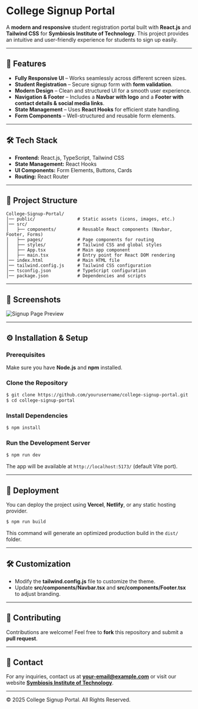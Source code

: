 # **College Signup Portal**

A **modern and responsive** student registration portal built with **React.js** and **Tailwind CSS** for **Symbiosis Institute of Technology**. This project provides an intuitive and user-friendly experience for students to sign up easily.

---

## 🚀 **Features**
- **Fully Responsive UI** – Works seamlessly across different screen sizes.
- **Student Registration** – Secure signup form with **form validation**.
- **Modern Design** – Clean and structured UI for a smooth user experience.
- **Navigation & Footer** – Includes a **Navbar with logo** and a **Footer with contact details & social media links**.
- **State Management** – Uses **React Hooks** for efficient state handling.
- **Form Components** – Well-structured and reusable form elements.

---

## 🛠 **Tech Stack**
- **Frontend:** React.js, TypeScript, Tailwind CSS
- **State Management:** React Hooks
- **UI Components:** Form Elements, Buttons, Cards
- **Routing:** React Router

---

## 📂 **Project Structure**
```
College-Signup-Portal/
│── public/                # Static assets (icons, images, etc.)
│── src/
│   ├── components/        # Reusable React components (Navbar, Footer, Forms)
│   ├── pages/             # Page components for routing
│   ├── styles/            # Tailwind CSS and global styles
│   ├── App.tsx            # Main app component
│   ├── main.tsx           # Entry point for React DOM rendering
│── index.html             # Main HTML file
│── tailwind.config.js     # Tailwind CSS configuration
│── tsconfig.json          # TypeScript configuration
│── package.json           # Dependencies and scripts
```

---

## 🎨 **Screenshots**
![Signup Page Preview](src/assets/Screenshot.png)

---

## ⚙️ **Installation & Setup**
### **Prerequisites**
Make sure you have **Node.js** and **npm** installed.

### **Clone the Repository**
```sh
$ git clone https://github.com/yourusername/college-signup-portal.git
$ cd college-signup-portal
```

### **Install Dependencies**
```sh
$ npm install
```

### **Run the Development Server**
```sh
$ npm run dev
```
The app will be available at `http://localhost:5173/` (default Vite port).

---

## 🚀 **Deployment**
You can deploy the project using **Vercel**, **Netlify**, or any static hosting provider.
```sh
$ npm run build
```
This command will generate an optimized production build in the `dist/` folder.

---

## 🛠 **Customization**
- Modify the **tailwind.config.js** file to customize the theme.
- Update **src/components/Navbar.tsx** and **src/components/Footer.tsx** to adjust branding.

---

## 🤝 **Contributing**
Contributions are welcome! Feel free to **fork** this repository and submit a **pull request**.

---

## 📧 **Contact**
For any inquiries, contact us at **[your-email@example.com](mailto:your-email@example.com)** or visit our website **[Symbiosis Institute of Technology](https://www.sitpune.edu.in/)**.

---

© 2025 College Signup Portal. All Rights Reserved.

